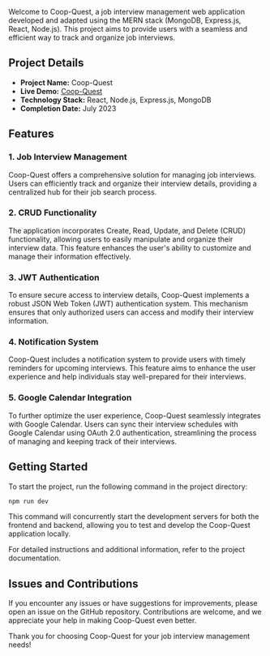 Welcome to Coop-Quest, a job interview management web application developed and adapted using the MERN stack (MongoDB, Express.js, React, Node.js). This project aims to provide users with a seamless and efficient way to track and organize job interviews.

## Project Details

- **Project Name:** Coop-Quest
- **Live Demo:** [Coop-Quest](https://coop-quest.onrender.com/)
- **Technology Stack:** React, Node.js, Express.js, MongoDB
- **Completion Date:** July 2023

## Features

### 1. Job Interview Management

Coop-Quest offers a comprehensive solution for managing job interviews. Users can efficiently track and organize their interview details, providing a centralized hub for their job search process.

### 2. CRUD Functionality

The application incorporates Create, Read, Update, and Delete (CRUD) functionality, allowing users to easily manipulate and organize their interview data. This feature enhances the user's ability to customize and manage their information effectively.

### 3. JWT Authentication

To ensure secure access to interview details, Coop-Quest implements a robust JSON Web Token (JWT) authentication system. This mechanism ensures that only authorized users can access and modify their interview information.

### 4. Notification System

Coop-Quest includes a notification system to provide users with timely reminders for upcoming interviews. This feature aims to enhance the user experience and help individuals stay well-prepared for their interviews.

### 5. Google Calendar Integration

To further optimize the user experience, Coop-Quest seamlessly integrates with Google Calendar. Users can sync their interview schedules with Google Calendar using OAuth 2.0 authentication, streamlining the process of managing and keeping track of their interviews.

## Getting Started

To start the project, run the following command in the project directory:

```bash
npm run dev
```

This command will concurrently start the development servers for both the frontend and backend, allowing you to test and develop the Coop-Quest application locally.

For detailed instructions and additional information, refer to the project documentation.


## Issues and Contributions

If you encounter any issues or have suggestions for improvements, please open an issue on the GitHub repository. Contributions are welcome, and we appreciate your help in making Coop-Quest even better.

Thank you for choosing Coop-Quest for your job interview management needs!
